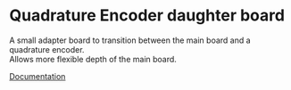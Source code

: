# Quadrature Encoder daughter board
A small adapter board to transition between the main board and a quadrature encoder.  
Allows more flexible depth of the main board.
 
[Documentation](https://raw.githubusercontent.com/podonoghue/SolderingStation/master/PCB_Quad/QuadSwitch.PDF) 
